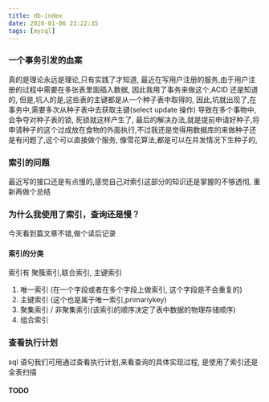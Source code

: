 ```yaml
---
title: db-index
date: 2020-01-06 23:22:35
tags: [mysql]
---
```


### 一个事务引发的血案
真的是理论永远是理论,只有实践了才知道, 最近在写用户注册的服务,由于用户注册的过程中需要在多张表里面插入数据, 因此我用了事务来做这个,ACID 还是知道的, 但是,坑人的是,这些表的主键都是从一个种子表中取得的, 因此,坑就出现了,在事务中,需要多次从种子表中去获取主键(select update 操作) 导致在多个事物中,会争夺对种子表的锁, 死锁就这样产生了, 最后的解决办法,就是提前申请好种子,将申请种子的这个过成放在食物的外面执行,不过我还是觉得用数据库的来做种子还是有问题了,这个可以直接做个服务, 像雪花算法,都是可以在并发情况下生种子的,

### 索引的问题

最近写的接口还是有点慢的,感觉自己对索引这部分的知识还是掌握的不够透彻, 重新再做个总结


### 为什么我使用了索引，查询还是慢？
今天看到篇文章不错,做个读后记录

#### 索引的分类
索引有 聚簇索引,联合索引, 主键索引

1. 唯一索引 (在一个字段或者在多个字段上做索引, 这个字段是不会重复的)
2. 主键索引 (这个也是属于唯一索引,primariykey)
3.  聚集索引 / 非聚集索引(该索引的顺序决定了表中数据的物理存储顺序)
4. 组合索引

### 查看执行计划 
sql 语句我们可用通过查看执行计划,来看查询的具体实现过程, 是使用了索引还是全表扫描

#### TODO